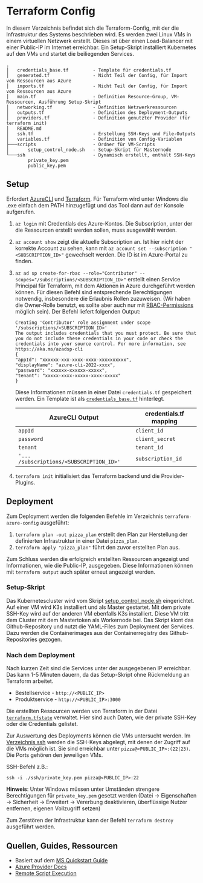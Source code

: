 # Terraform Config

In diesem Verzeichnis befindet sich die Terraform-Config, mit der die Infrastruktur des Systems beschrieben wird. Es werden zwei Linux VMs in einem virtuellen Netzwerk erstellt. Dieses ist über einen Load-Balancer mit einer Public-IP im Internet erreichbar. Ein Setup-Skript installiert Kubernetes auf den VMs und startet die beiliegenden Services.

```console
.
│   credentials_base.tf         - Template für credentials.tf
│   generated.tf                - Nicht Teil der Config, für Import von Ressourcen aus Azure 
│   imports.tf                  - Nicht Teil der Config, für Import von Ressourcen aus Azure 
│   main.tf                     - Definition Resource-Group, VM-Ressourcen, Ausführung Setup-Skript 
│   networking.tf               - Definition Netzwerkressourcen
│   outputs.tf                  - Definition des Deployment-Outputs
│   providers.tf                - Definition genutzter Provider (für terraform init)
│   README.md
│   ssh.tf                      - Erstellung SSH-Keys und File-Outputs
│   variables.tf                - Definition von Config-Variablen
├───scripts                     - Ordner für VM-Scripts
│       setup_control_node.sh   - Setup-Skript für Masternode
└───ssh                         - Dynamisch erstellt, enthält SSH-Keys
        private_key.pem
        public_key.pem
```

## Setup

Erfordert [AzureCLI](https://learn.microsoft.com/de-de/cli/azure/install-azure-cli) und [Terraform](https://developer.hashicorp.com/terraform/install). Für Terraform wird unter Windows die .exe einfach dem PATH hinzugefügt und das Tool dann auf der Konsole aufgerufen.

1. ``az login`` mit Credentials des Azure-Kontos. Die Subscription, unter der die Ressourcen erstellt werden sollen, muss ausgewählt werden.
2. `az account show` zeigt die aktuelle Subscription an. Ist hier nicht der korrekte Account zu sehen, kann mit `az account set --subscription "<SUBSCRIPTION_ID>"` gewechselt werden. Die ID ist im Azure-Portal zu finden.
3. `az ad sp create-for-rbac --role="Contributor" --scopes="/subscriptions/<SUBSCRIPTION_ID>"` erstellt einen Service Principal für Terraform, mit dem Aktionen in Azure durchgeführt werden können. Für diesen Befehl sind entsprechende Berechtigungen notwendig, insbesondere die Erlaubnis Rollen zuzuweisen. (Wir haben die Owner-Rolle benutzt, es sollte aber auch nur mit [RBAC-Permissions](https://learn.microsoft.com/en-us/azure/role-based-access-control/overview) möglich sein). Der Befehl liefert folgenden Output:

    ```console
    Creating 'Contributor' role assignment under scope '/subscriptions/<SUBSCRIPTION_ID>'
    The output includes credentials that you must protect. Be sure that you do not include these credentials in your code or check the credentials into your source control. For more information, see https://aka.ms/azadsp-cli
    {
    "appId": "xxxxxx-xxx-xxxx-xxxx-xxxxxxxxxx",
    "displayName": "azure-cli-2022-xxxx",
    "password": "xxxxxx~xxxxxx~xxxxx",
    "tenant": "xxxxx-xxxx-xxxxx-xxxx-xxxxx"
    }
    ```

    Diese Informationen müssen in einer Datei ``credentials.tf`` gespeichert werden. Ein Template ist als [`credentials_base.tf`](/terraform-azure-config/credentials_base.tf) hinterlegt.

    |AzureCLI  Output|credentials.tf mapping|
    |---|---|
    |``appId``|``client_id``|
    |``password``|``client_secret``|
    |``tenant``|``tenant_id``|
    |``'... /subscriptions/<SUBSCRIPTION_ID>'``|``subscription_id``|

4. ``terraform init`` initialisiert das Terraform backend und die Provider-Plugins.

## Deployment

Zum Deployment werden die folgenden Befehle im Verzeichnis `terraform-azure-config` ausgeführt:

1. ``terraform plan -out pizza_plan`` erstellt den Plan zur Herstellung der definierten Infrastruktur in einer Datei `pizza_plan`.
2. ``terraform apply "pizza_plan"`` führt den zuvor erstellten Plan aus.

Zum Schluss werden die erfolgreich erstellten Ressourcen angezeigt und Informationen, wie die Public-IP, ausgegeben. Diese Informationen können mit `terraform output` auch später erneut angezeigt werden.

### Setup-Skript

Das Kubernetescluster wird vom Skript [setup_control_node.sh](/terraform-azure-config/scripts/setup_control_node.sh) eingerichtet. Auf einer VM wird K3s installiert und als Master gestartet. Mit dem private SSH-Key wird auf der anderen VM ebenfalls K3s installiert. Diese VM tritt dem Cluster mit dem Mastertoken als Workernode bei. Das Skript klont das Github-Repository und nutzt die YAML-Files zum Deployment der Services. Dazu werden die Containerimages aus der Containerregistry des Github-Repositories gezogen.

### Nach dem Deployment

Nach kurzen Zeit sind die Services unter der ausgegebenen IP erreichbar. Das kann 1-5 Minuten dauern, da das Setup-Skript ohne Rückmeldung an Terraform arbeitet.

- Bestellservice - `http://<PUBLIC_IP>`
- Produktservice - `http://<PUBLIC_IP>:3000`

Die erstellten Ressourcen werden von Terraform in der Datei [``terraform.tfstate``](/terraform-azure-config/terraform.tfstate) verwaltet. Hier sind auch Daten, wie der private SSH-Key oder die Credentials gelistet.

Zur Auswertung des Deployments können die VMs untersucht werden. Im [Verzeichnis ssh](/terraform-azure-config/ssh) werden die SSH-Keys abgelegt, mit denen der Zugriff auf die VMs möglich ist. Sie sind erreichbar unter ``pizza@<PUBLIC_IP>:(22|23)``. Die Ports gehören den jeweiligen VMs.

SSH-Befehl z.B.:

`ssh -i ./ssh/private_key.pem pizza@<PUBLIC_IP>:22`

**Hinweis**: Unter Windows müssen unter Umständen strengere Berechtigungen für ``private_key.pem`` gesetzt werden (Datei -> Eigenschaften -> Sicherheit -> Erweitert -> Vererbung deaktivieren, überflüssige Nutzer entfernen, eigenen Vollzugriff setzen)

Zum Zerstören der Infrastruktur kann der Befehl `terraform destroy` ausgeführt werden.

## Quellen, Guides, Ressourcen

- Basiert auf dem [MS Quickstart Guide](https://learn.microsoft.com/en-us/azure/virtual-machines/linux/quick-cluster-create-terraform?tabs=azure-cli)
- [Azure Provider Docs](https://registry.terraform.io/providers/hashicorp/azurerm/latest/docs)
- [Remote Script Execution](https://stackoverflow.com/questions/54088476/terraform-azurerm-virtual-machine-extension/58776277#58776277)
